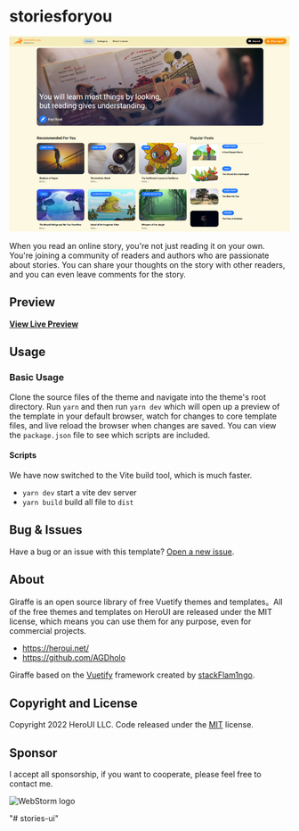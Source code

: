 # storiesforyou

![images](images/preview_3.png)

When you read an online story, you're not just reading it on your own. You're joining a community of readers and authors who are passionate about stories. You can share your thoughts on the story with other readers, and you can even leave comments for the story.

## Preview

**[View Live Preview](https://storiesforyou.net/)**

## Usage

### Basic Usage

Clone the source files of the theme and navigate into the theme's root directory. Run `yarn` and then run `yarn dev`
which will open up a preview of the template in your default browser, watch for changes to core template files, and live
reload the browser when changes are saved. You can view the `package.json` file to see which scripts are included.

#### Scripts
We have now switched to the Vite build tool, which is much faster.

- `yarn dev` start a vite dev server
- `yarn build` build all file to `dist`

## Bug & Issues

Have a bug or an issue with this template? [Open a new issue](https://github.com/AGDholo/giraffe/issues).

## About

Giraffe is an open source library of free Vuetify themes and templates。All of the free themes and templates on HeroUI
are released under the MIT license, which means you can use them for any purpose, even for commercial projects.

- <https://heroui.net/>
- <https://github.com/AGDholo>

Giraffe based on the [Vuetify](https://vuetifyjs.com/) framework created
by [stackFlam1ngo](https://twitter.com/stackFlam1ngo).

## Copyright and License

Copyright 2022 HeroUI LLC. Code released under the [MIT](https://github.com/AGDholo/giraffe/blob/master/LICENSE)
license.

## Sponsor

I accept all sponsorship, if you want to cooperate, please feel free to contact me.

![WebStorm logo](https://resources.jetbrains.com/storage/products/company/brand/logos/WebStorm.png)


"# stories-ui" 
